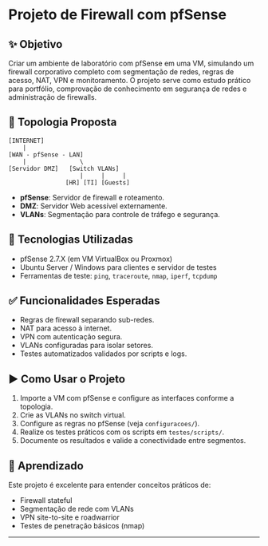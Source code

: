 
# Projeto de Firewall com pfSense

## ✨ Objetivo
Criar um ambiente de laboratório com pfSense em uma VM, simulando um firewall corporativo completo com segmentação de redes, regras de acesso, NAT, VPN e monitoramento. O projeto serve como estudo prático para portfólio, comprovação de conhecimento em segurança de redes e administração de firewalls.

## 📆 Topologia Proposta
```
[INTERNET]
    |
[WAN - pfSense - LAN]
    |               \
[Servidor DMZ]   [Switch VLANs]
                    |     |     |
                [HR] [TI] [Guests]
```

- **pfSense**: Servidor de firewall e roteamento.
- **DMZ**: Servidor Web acessível externamente.
- **VLANs**: Segmentação para controle de tráfego e segurança.

## 🔧 Tecnologias Utilizadas
- pfSense 2.7.X (em VM VirtualBox ou Proxmox)
- Ubuntu Server / Windows para clientes e servidor de testes
- Ferramentas de teste: `ping`, `traceroute`, `nmap`, `iperf`, `tcpdump`

## ✅ Funcionalidades Esperadas
- Regras de firewall separando sub-redes.
- NAT para acesso à internet.
- VPN com autenticação segura.
- VLANs configuradas para isolar setores.
- Testes automatizados validados por scripts e logs.

## ▶️ Como Usar o Projeto
1. Importe a VM com pfSense e configure as interfaces conforme a topologia.
2. Crie as VLANs no switch virtual.
3. Configure as regras no pfSense (veja `configuracoes/`).
4. Realize os testes práticos com os scripts em `testes/scripts/`.
5. Documente os resultados e valide a conectividade entre segmentos.

## 🔐 Aprendizado
Este projeto é excelente para entender conceitos práticos de:
- Firewall stateful
- Segmentação de rede com VLANs
- VPN site-to-site e roadwarrior
- Testes de penetração básicos (nmap)

---
